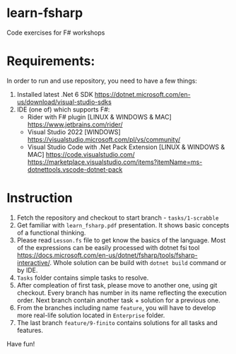 # learn-fsharp
Code exercises for F# workshops

# Requirements:

In order to run and use repository, you need to have a few things:
1. Installed latest .Net 6 SDK https://dotnet.microsoft.com/en-us/download/visual-studio-sdks
2. IDE (one of) which supports F#:
   * Rider with F# plugin [LINUX & WINDOWS & MAC] https://www.jetbrains.com/rider/
   * Visual Studio 2022 [WINDOWS] https://visualstudio.microsoft.com/pl/vs/community/
   * Visual Studio Code with .Net Pack Extension [LINUX & WINDOWS & MAC] https://code.visualstudio.com/ https://marketplace.visualstudio.com/items?itemName=ms-dotnettools.vscode-dotnet-pack

# Instruction

1. Fetch the repository and checkout to start branch - `tasks/1-scrabble`
2. Get familiar with `learn_fsharp.pdf` presentation. It shows basic concepts of a functional thinking.
3. Please read `Lesson.fs` file to get know the basics of the language. Most of the expressions can be easily processed with dotnet fsi tool https://docs.microsoft.com/en-us/dotnet/fsharp/tools/fsharp-interactive/. Whole solution can be build with `dotnet build` command or by IDE.
4. `Tasks` folder contains simple tasks to resolve.
5. After compleation of first task, please move to another one, using git checkout. Every branch has number in its name reflecting the execution order. Next branch contain another task + solution for a previous one.
6. From the branches including name `feature`, you will have to develop more real-life solution located in `Enterprise` folder.
7. The last branch `feature/9-finito` contains solutions for all tasks and features.

Have fun!